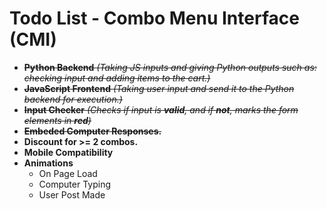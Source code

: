 # Todo List - Combo Menu Interface **(CMI)**

- ~~**Python Backend** *(Taking JS inputs and giving Python outputs such as: checking input and adding items to the cart.)*~~
- ~~**JavaScript Frontend** *(Taking user input and send it to the Python backend for execution.)*~~
- ~~**Input Checker** *(Checks if input is **valid**, and if **not**, marks the form elements in **red**)*~~
- ~~**Embeded Computer Responses.**~~
- **Discount for >= 2 combos.**
- **Mobile Compatibility**
- **Animations**
  - On Page Load
  - Computer Typing
  - User Post Made